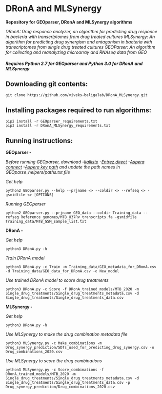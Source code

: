 # DRonA and MLSynergy
**Repository for GEOparser, DRonA and MLSynergy algorithms**

*DRonA: Drug responce analyzer, an algorithm for predicting drug responce in bacteria with transcriptomes from drug treated cultures*
*MLSynergy: An algorithm for predicting drug synergism and antagonism in bacteria with  transcriptomes from single drug treated cultures*
*GEOParser: An algorithm for collecting and reanalyzing microarray and RNAseq data from GEO*

##### Requires Python 2.7 for GEOparser and Python 3.0 for DRonA and MLSynergy

## Downloading git contents:

```
git clone https://github.com/viveks-baligalab/DRonA_MLSynergy.git
```

## Installing packages required to run algorithms:
```
pip2 install -r GEOparser_requirements.txt
pip3 install -r DRonA_MLSynergy_requirements.txt
```

## Running instructions:
**GEOparser -**

*Before running GEOparser, download
-[kallisto](https://pachterlab.github.io/kallisto/)
-[Entrez direct](https://www.ncbi.nlm.nih.gov/books/NBK179288/)
-[Aspera connect](https://www.ibm.com/aspera/connect/)
-[Aspera key path](https://www.ncbi.nlm.nih.gov/sra/docs/aspera-key-pairs/)
and update the path names in GEOparse_helpers/paths.txt file*

*Get help*
```
python2 GEOparser.py --help --prjname <> --coldir <> --refseq <> -gsmidfile <> [OPTIONS]
```
*Running GEOparser*
```
python2 GEOparser.py --prjname GEO_data --coldir Training_data --refseq Reference_genomes/MTB_H37Rv_transcripts.fa -gsmidfile Training_data/MTB_GSM_sample_list.txt
```

**DRonA -**

*Get help*
```
python3 DRonA.py -h

```
*Train DRonA model*
```
python3 DRonA.py -c Train -m Training_data/GEO_metadata_for_DRonA.csv -d Training_data/GEO_data_for_DRonA.csv -o New_model
```
*Use trained DRonA model to score drug treatments*
```
python3 DRonA.py -c Score -f DRonA_trained_models/MTB_2020 -m Single_drug_treatments/Single_drug_treatments_metadata.csv -d Single_drug_treatments/Single_drug_treatments_data.csv
```

**MLSynergy -**

*Get help*
```
python3 DRonA.py -h

```
*Use MLSynergy to make the drug combination metadata file*
```
python3 MLSynergy.py -c Make_combinations -m Drug_synergy_prediction/SDTs_used_for_predicting_drug_synergy.csv -o Drug_combinations_2020.csv

```
*Use MLSynergy to score the drug combinations*
```
python3 MLSynergy.py -c Score_combinations -f DRonA_trained_models/MTB_2020 -m Single_drug_treatments/Single_drug_treatments_metadata.csv -d Single_drug_treatments/Single_drug_treatments_data.csv -p Drug_synergy_prediction/Drug_combinations_2020.csv

```
